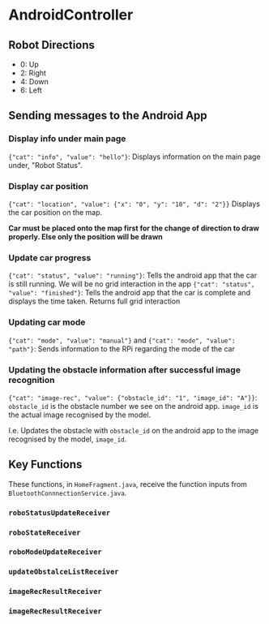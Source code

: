 # AndroidController

## Robot Directions
- 0: Up
- 2: Right
- 4: Down
- 6: Left

## Sending messages to the Android App

### Display info under main page
`{"cat": "info", "value": "hello"}`: Displays information on the main page under, "Robot Status".

### Display car position
`{"cat": "location", "value": {"x": "0", "y": "10", "d": "2"}}` Displays the car position on the map.

**Car must be placed onto the map first for the change of direction to draw properly. Else only the position will be drawn**

### Update car progress
`{"cat": "status", "value": "running"}`: Tells the android app that the car is still running. We will be no grid interaction in the app
`{"cat": "status", "value": "finished"}`: Tells the android app that the car is complete and displays the time taken. Returns full grid interaction

### Updating car mode
`{"cat": "mode", "value": "manual"}` and `{"cat": "mode", "value": "path"}`: Sends information to the RPi regarding the mode of the car

### Updating the obstacle information after successful image recognition
`{"cat": "image-rec", "value": {"obstacle_id": "1", "image_id": "A"}}`: `obstacle_id` is the obstacle number we see on the android app. `image_id` is the actual image recognised by the model. 

I.e. Updates the  obstacle with `obstacle_id` on the android app to the image recognised by the model, `image_id`.

## Key Functions
These functions, in `HomeFragment.java`, receive the function inputs from `BluetoothConnnectionService.java`.

### `roboStatusUpdateReceiver`

### `roboStateReceiver`

### `roboModeUpdateReceiver`

### `updateObstalceListReceiver`

### `imageRecResultReceiver`

### `imageRecResultReceiver`

